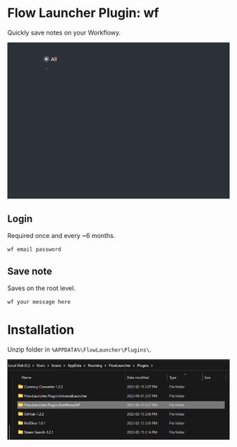 # Flow Launcher Plugin: wf

Quickly save notes on your Workflowy.

![demo](./README/demo.gif)

## Login

Required once and every ~6 months.

```
wf email password
```

## Save note

Saves on the root level.

```
wf your message here
```

# Installation

Unzip folder in `%APPDATA%\FlowLauncher\Plugins\`.

![](./README/installdir.png)
